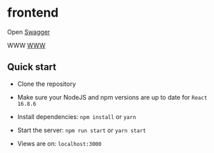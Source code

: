 # frontend

Open [Swagger](http://149.156.146.249:60001/api/swagger/index.html)

WWW [WWW](http://149.156.146.249:60001/sign-in)

## Quick start

- Clone the repository

- Make sure your NodeJS and npm versions are up to date for `React 16.8.6`

- Install dependencies: `npm install` or `yarn`

- Start the server: `npm run start` or `yarn start`

- Views are on: `localhost:3000`
